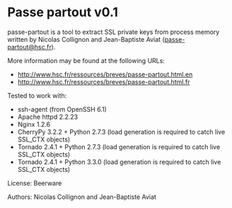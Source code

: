 Passe partout v0.1
==================

passe-partout is a tool to extract SSL private keys from process memory written by Nicolas Collignon and Jean-Baptiste Aviat (passe-partout@hsc.fr).

More information may be found at the following URLs:

* http://www.hsc.fr/ressources/breves/passe-partout.html.en
* http://www.hsc.fr/ressources/breves/passe-partout.html.fr

Tested to work with:
* ssh-agent (from OpenSSH 6.1)
* Apache httpd 2.2.23
* Nginx 1.2.6
* CherryPy 3.2.2 + Python 2.7.3 (load generation is required to catch live SSL_CTX objects)
* Tornado 2.4.1 + Python 2.7.3 (load generation is required to catch live SSL_CTX objects)
* Tornado 2.4.1 + Python 3.3.0 (load generation is required to catch live SSL_CTX objects)

License: Beerware

Authors: Nicolas Collignon and Jean-Baptiste Aviat


